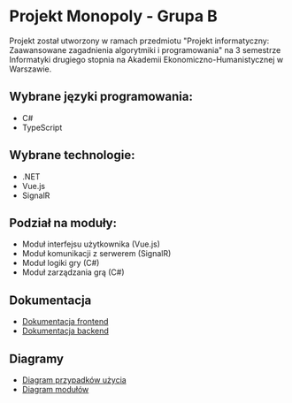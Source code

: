 # Projekt Monopoly - Grupa B

Projekt został utworzony w ramach przedmiotu "Projekt informatyczny: Zaawansowane zagadnienia algorytmiki i
programowania" na 3 semestrze Informatyki drugiego stopnia na Akademii Ekonomiczno-Humanistycznej w Warszawie.

## Wybrane języki programowania:

- C#
- TypeScript

## Wybrane technologie:

- .NET
- Vue.js
- SignalR

## Podział na moduły:

- Moduł interfejsu użytkownika (Vue.js)
- Moduł komunikacji z serwerem (SignalR)
- Moduł logiki gry (C#)
- Moduł zarządzania grą (C#)

## Dokumentacja

- [Dokumentacja frontend](./src/web/README.md)
- [Dokumentacja backend](./src/server/README.md)

## Diagramy

- [Diagram przypadków użycia](./Diagrams/UseCases.md)
- [Diagram modułów](./Diagrams/Modules.md)
